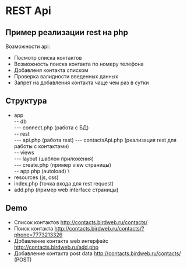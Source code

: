 # REST Api
## Пример реализации rest на php
Возможности api:
- Посмотр списка контактов 
- Возможность поиска контакта по номеру телефона
- Добавлеия контакта списком
- Проверка валидности введенных данных
- Запрет на добавления контакта чаще чем раз в сутки
## Структура
 
 - app \
  -- db \
  --- connect.php (работа с БД) \
  -- rest \
  --- api.php (работа rest)
  --- contactsApi.php (реализация rest для работы с контактами) \
  -- views \
  --- layout (шаблон приложения) \
  --- create.php (пример view страницы) \
  -- app.php (autoload) \
 - resources (js, css)
 - index.php (точка входа для rest request)
 - add.php (пример web interface страницы)
## Demo
- Список контактов http://contacts.birdweb.ru/contacts/
- Поиск контакта http://contacts.birdweb.ru/contacts/?phone=7773213326
- Добавление контакта web интерфейс http://contacts.birdweb.ru/add.php
- Добавление контакта post data http://contacts.birdweb.ru/contacts/ (POST)
